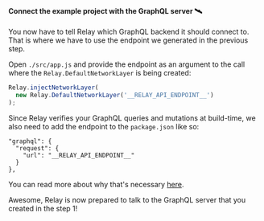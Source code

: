 #### Connect the example project with the GraphQL server 🛰

You now have to tell Relay which GraphQL backend it should connect to. That is where we have to use the endpoint we generated in the previous step.

Open `./src/app.js` and provide the endpoint as an argument to the call where the `Relay.DefaultNetworkLayer` is being created:

```js
Relay.injectNetworkLayer(
  new Relay.DefaultNetworkLayer('__RELAY_API_ENDPOINT__')
);
```

Since Relay verifies your GraphQL queries and mutations at build-time, we also need to add the endpoint to the `package.json` like so:

```
"graphql": {
  "request": {
    "url": "__RELAY_API_ENDPOINT__"
  }
},
```

You can read more about why that's necessary [here](https://github.com/graphcool/babel-plugin-react-relay).

Awesome, Relay is now prepared to talk to the GraphQL server that you created in the step 1!